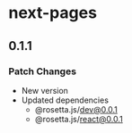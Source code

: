 # next-pages

## 0.1.1

### Patch Changes

- New version
- Updated dependencies
  - @rosetta.js/dev@0.0.1
  - @rosetta.js/react@0.0.1

